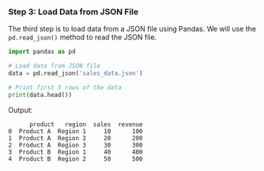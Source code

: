 ### Step 3: Load Data from JSON File

The third step is to load data from a JSON file using Pandas. We will use the `pd.read_json()` method to read the JSON file.

```python
import pandas as pd

# Load data from JSON file
data = pd.read_json('sales_data.json')

# Print first 5 rows of the data
print(data.head())
```

Output:

```
      product   region  sales  revenue
0  Product A  Region 1     10      100
1  Product A  Region 2     20      200
2  Product A  Region 3     30      300
3  Product B  Region 1     40      400
4  Product B  Region 2     50      500
```
